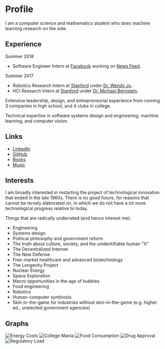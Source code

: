 # Profile
I am a computer science and mathematics student who does machine learning research on the side. 

## Experience
Summer 2018
* Software Engineer Intern at [Facebook](https://www.facebook.com) working on [News Feed](https://www.facebook.com/zuck/posts/10104445245963251).

Summer 2017
* Robotics Research Intern at [Stanford](https://www.stanford.edu/) under [Dr. Wendy Ju](http://wendyju.com/).
* HCI Research Intern at [Stanford](https://www.stanford.edu/) under [Dr. Michael Bernstein](https://hci.stanford.edu/msb/).

Extensive leadership, design, and entrepreneurial experience from running 3 companies in high school, and 4 clubs in college. 

Technical expertise in software systems design and engineering, machine learning, and computer vision.

## Links
* [LinkedIn](https://linkedin.com/in/abhayvenkatesh)
* [GitHub](https://github.com/abhay-venkatesh)
* [Books](https://bookshelf.website/abhay/mixes/ul2b5/General-and-Surprising)
* [Music](https://www.last.fm/user/abhayvenkatesh)

## Interests
I am broadly interested in restarting the project of technological innovation that ended in the late 1960s. There is no good future, for reasons that cannot be tersely elaborated on, in which we do not have a lot more technological progress relative to today. 

Things that are radically underrated (and hence interest me):
* Engineering
* Systems design
* Political philosophy and government reform
* The truth about culture, society, and the unidentifiable human "X"
* The Decentralized Internet
* The New Defense
* Free-market healthcare and advanced biotechnology
* The Longevity Project
* Nuclear Energy
* Space Exploration
* Macro opportunities in the age of bubbles
* Food engineering
* Robotics
* Human-computer symbiosis
* Skin-in-the-game for industries without skin-in-the-game (e.g. higher ed., unelected government agencies)

## Graphs
![Energy Costs](http://www.unesco.org/new/fileadmin/MULTIMEDIA/HQ/SC/images/img_wwap_wwdr3_fig_2.2_energycost.jpg)
![College Mania](https://img.washingtonpost.com/blogs/wonkblog/files/2013/12/Screen-Shot-2013-12-30-at-9.31.48-PM.png)
![Food Consumption](http://world-ostrich.org/wp-content/uploads/2013/06/86-foodconsum-developing.jpg)
![Drug Approval](https://3ijp5i2qkzo4hq4yrxfteqh-wpengine.netdna-ssl.com/wp-content/uploads/2017/01/DiMasi20Drug20Development20Costs.jpeg)
![Regulatory Load](https://www.uschamber.com/sites/default/files/pages_in_cfr.jpg)
